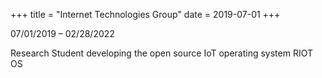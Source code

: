 +++
title = "Internet Technologies Group"
date = 2019-07-01
+++

07/01/2019 – 02/28/2022

Research Student developing the open source IoT operating system RIOT OS
